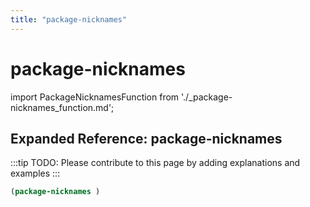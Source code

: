 ```yaml
---
title: "package-nicknames"
---
```


# package-nicknames

import PackageNicknamesFunction from './_package-nicknames_function.md';

<PackageNicknamesFunction />

## Expanded Reference: package-nicknames

:::tip
TODO: Please contribute to this page by adding explanations and examples
:::

```lisp
(package-nicknames )
```

